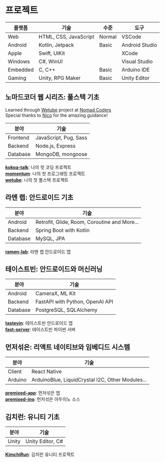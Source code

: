 # 프로젝트

| 플랫폼   | 기술                  | 수준   | 도구           |
| -------- | --------------------- | ------ | -------------- |
| Web      | HTML, CSS, JavaScript | Normal | VSCode         |
| Android  | Kotlin, Jetpack       | Basic  | Android Studio |
| Apple    | Swift, UIKit          |        | XCode          |
| Windows  | C#, WinUI             |        | Visual Studio  |
| Embedded | C, C++                | Basic  | Arduino IDE    |
| Gaming   | Unity, RPG Maker      | Basic  | Unity Editor   |

## 노마드코더 웹 시리즈: 풀스택 기초

Learned through [Wetube](https://github.com/yurucoder/wetube) project at [Nomad Coders](https://nomadcoders.co/wetube)  
Special thanks to [Nico](https://github.com/serranoarevalo) for the amazing guidance!

| 분야     | 기술                  |
| -------- | --------------------- |
| Frontend | JavaScript, Pug, Sass |
| Backend  | Node.js, Express      |
| Database | MongoDB, mongoose     |

[**kokoa-talk**](https://github.com/yurucoder/kokoa-talk): 나의 첫 코딩 프로젝트  
[**momentum**](https://github.com/yurucoder/momentum): 나의 첫 프로그래밍 프로젝트  
[**wetube**](https://github.com/yurucoder/wetube): 나의 첫 풀스택 프로젝트

## 라멘 랩: 안드로이드 기초

| 분야     | 기술                                         |
| -------- | -------------------------------------------- |
| Android  | Retrofit, Glide, Room, Coroutine and More... |
| Backend  | Spring Boot with Kotlin                      |
| Database | MySQL, JPA                                   |

[**ramen-lab**](https://github.com/yurucoder/ramen-lab): 라멘 랩 안드로이드 앱

## 테이스트빈: 안드로이드와 머신러닝

| 분야     | 기술                            |
| -------- | ------------------------------- |
| Android  | CameraX, ML Kit                 |
| Backend  | FastAPI with Python, OpenAI API |
| Database | PostgreSQL, SQLAlchemy          |

[**tastevin**](https://github.com/yurucoder/tastevin): 테이스트빈 안드로이드 앱  
[**fast-server**](https://github.com/yurucoder/fast-server): 테이스트빈 파이썬 서버

## 먼저섞은: 리액트 네이티브와 임베디드 시스템

| 분야    | 기술                                             |
| ------- | ------------------------------------------------ |
| Client  | React Native                                     |
| Arduino | ArduinoBlue, LiquidCrystal I2C, Other Modules... |

[**premixed-app**](https://github.com/yurucoder/premixed-app): 먼저섞은 앱  
[**premixed-ino**](https://github.com/yurucoder/premixed-ino): 먼저섞은 아두이노 소스

## 김치런: 유니티 기초

| 분야  | 기술             |
| ----- | ---------------- |
| Unity | Unity Editor, C# |

[**KimchiRun**](https://github.com/yurucoder/KimchiRun): 김치런 유니티 프로젝트
